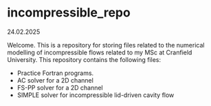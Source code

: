 # incompressible_repo

24.02.2025

Welcome. This is a repository for storing files related to the numerical 
modelling of incompressible flows related to my MSc at Cranfield University.
This repository contains the following files:

* Practice Fortran programs.
* AC solver for a 2D channel
* FS-PP solver for a 2D channel
* SIMPLE solver for incompressible lid-driven cavity flow
